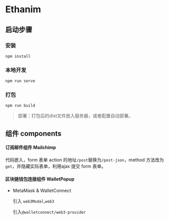 # Ethanim

## 启动步骤
### 安装
```
npm install
```

### 本地开发
```
npm run serve
```

### 打包
```
npm run build
```

> 部署：打包后的dist文件放入服务器，或者配置自动部署。

## 组件 components

#### 订阅邮件组件 Mailchimp

代码嵌入，form 表单 action 的地址`/post`替换为`/post-json`，method 方法改为`get`，并隐藏实际表单，利用ajax 提交 form 表单。

#### 区块链钱包连接组件 WalletPopup

- MetaMask & WalletConnect

  引入 `web3Modal`,`web3`

  引入`@walletconnect/web3-provider`

